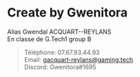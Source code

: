# Create by Gwenitora
Alias Gwendal ACQUART--REYLANS  
En classe de G.Tech1 group B

> Téléphone: 07.67.93.44.93  
> Email: gacquart-reylans@gaming.tech  
> Discord: Gwenitora#1695  